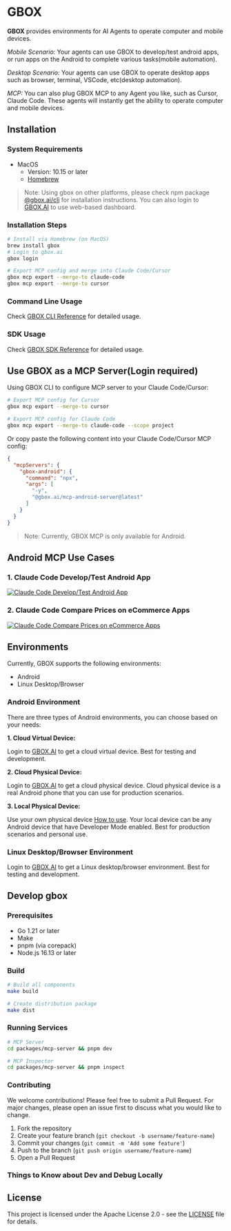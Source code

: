 # GBOX

**GBOX** provides environments for AI Agents to operate computer and mobile devices.

*Mobile Scenario:*
Your agents can use GBOX to develop/test android apps, or run apps on the Android to complete various tasks(mobile automation).

*Desktop Scenario:*
Your agents can use GBOX to operate desktop apps such as browser, terminal, VSCode, etc(desktop automation).

*MCP:* 
You can also plug GBOX MCP to any Agent you like, such as Cursor, Claude Code. These agents will instantly get the ability to operate computer and mobile devices.

## Installation

### System Requirements

- MacOS 
  - Version: 10.15 or later
  - [Homebrew](https://brew.sh)

> Note: Using gbox on other platforms, please check npm package [@gbox.ai/cli](https://www.npmjs.com/package/@gbox.ai/cli) for installation instructions. You can also login to [GBOX.AI](https://gbox.ai) to use web-based dashboard.

### Installation Steps

```bash
# Install via Homebrew (on MacOS)
brew install gbox
# Login to gbox.ai
gbox login

# Export MCP config and merge into Claude Code/Cursor
gbox mcp export --merge-to claude-code
gbox mcp export --merge-to cursor
```

### Command Line Usage

Check [GBOX CLI Reference](https://docs.gbox.ai/cli) for detailed usage.

### SDK Usage

Check [GBOX SDK Reference](https://docs.gbox.ai/sdk) for detailed usage.

## Use GBOX as a MCP Server(Login required)

Using GBOX CLI to configure MCP server to your Claude Code/Cursor:
```bash
# Export MCP config for Cursor
gbox mcp export --merge-to cursor

# Export MCP config for Claude Code
gbox mcp export --merge-to claude-code --scope project

```

Or copy paste the following content into your Claude Code/Cursor MCP config:
```json
{
  "mcpServers": {
    "gbox-android": {
      "command": "npx",
      "args": [
        "-y",
        "@gbox.ai/mcp-android-server@latest"
      ]
    }
  }
}
```
> Note: Currently, GBOX MCP is only available for Android.

## Android MCP Use Cases

### 1. Claude Code Develop/Test Android App

[![Claude Code Develop/Test Android App](https://img.youtube.com/vi/qFrPXKK9RW0/maxresdefault.jpg)](https://www.youtube.com/watch?v=qFrPXKK9RW0)


### 2. Claude Code Compare Prices on eCommerce Apps

[![Claude Code Compare Prices on eCommerce Apps](https://img.youtube.com/vi/VQcduvJigUE/maxresdefault.jpg)](https://www.youtube.com/watch?v=VQcduvJigUE)

## Environments
Currently, GBOX supports the following environments:
- Android
- Linux Desktop/Browser

### Android Environment
There are three types of Android environments, you can choose based on your needs:

**1. Cloud Virtual Device:** 

Login to [GBOX.AI](https://gbox.ai) to get a cloud virtual device. Best for testing and development.

**2. Cloud Physical Device:** 

Login to [GBOX.AI](https://gbox.ai) to get a cloud physical device. Cloud physical device is a real Android phone that you can use for production scenarios.

**3. Local Physical Device:** 

Use your own physical device [How to use](https://docs.gbox.ai/cli/android-local-device). Your local device can be any Android device that have Developer Mode enabled. Best for production scenarios and personal use.

### Linux Desktop/Browser Environment

Login to [GBOX.AI](https://gbox.ai) to get a Linux desktop/browser environment. Best for testing and development.

## Develop gbox

### Prerequisites

- Go 1.21 or later
- Make
- pnpm (via corepack)
- Node.js 16.13 or later

### Build

```bash
# Build all components
make build

# Create distribution package
make dist
```

### Running Services

```bash
# MCP Server
cd packages/mcp-server && pnpm dev

# MCP Inspector
cd packages/mcp-server && pnpm inspect
```

### Contributing

We welcome contributions! Please feel free to submit a Pull Request. For major changes, please open an issue first to discuss what you would like to change.

1. Fork the repository
2. Create your feature branch (`git checkout -b username/feature-name`)
3. Commit your changes (`git commit -m 'Add some feature'`)
4. Push to the branch (`git push origin username/feature-name`)
5. Open a Pull Request

### Things to Know about Dev and Debug Locally

## License

This project is licensed under the Apache License 2.0 - see the [LICENSE](LICENSE) file for details.
